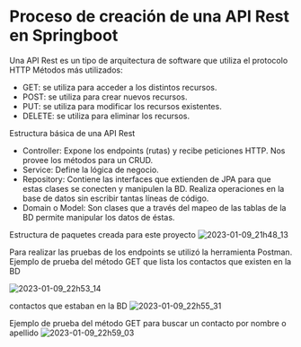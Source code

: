 #  Proceso de creación de una API Rest en Springboot
  Una API Rest es un tipo de arquitectura de software que utiliza el protocolo HTTP
  Métodos más utilizados: 
   - GET: se utiliza para acceder a los distintos recursos.
   - POST: se utiliza para crear nuevos recursos.
   - PUT: se utiliza para modificar los recursos existentes. 
   - DELETE: se utiliza para eliminar los recursos.
  
   Estructura básica de una API Rest
   - Controller: Expone los endpoints (rutas) y recibe peticiones HTTP. Nos provee los métodos para un CRUD.
   - Service: Define la lógica de negocio.
   - Repository: Contiene las interfaces que extienden de JPA para que estas clases se conecten y manipulen la BD. Realiza operaciones      en la base de datos sin escribir tantas líneas de código.
   - Domain o Model: Son clases que a través del mapeo de las tablas de la BD permite manipular los datos de éstas.  
   
   Estructura de paquetes creada para este proyecto
   ![2023-01-09_21h48_13](https://user-images.githubusercontent.com/72228855/211437144-815797d5-7ed7-4596-941b-e7da0dba5df6.png)

  
   Para realizar las pruebas de los endpoints se utilizó  la herramienta Postman.
   Ejemplo de prueba del método GET que lista los contactos que existen en la BD
   
   ![2023-01-09_22h53_14](https://user-images.githubusercontent.com/72228855/211444215-dcc021fd-d853-4c65-a769-def01bd6c7e1.png)

   contactos que estaban en la BD
   ![2023-01-09_22h55_31](https://user-images.githubusercontent.com/72228855/211444390-f21ac6c1-2403-472f-8976-5cfdeb837aad.png)
   
   Ejemplo de prueba del método GET para buscar un contacto por nombre o apellido
   ![2023-01-09_22h59_03](https://user-images.githubusercontent.com/72228855/211444943-98f8a89c-09a3-4b29-8a43-3adbef5e436b.png)

